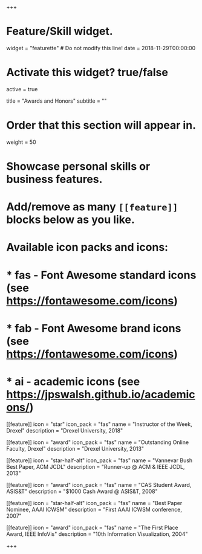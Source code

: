 +++
# Feature/Skill widget.
widget = "featurette"  # Do not modify this line!
date = 2018-11-29T00:00:00

# Activate this widget? true/false
active = true

title = "Awards and Honors"
subtitle = ""

# Order that this section will appear in.
weight = 50

# Showcase personal skills or business features.
#
# Add/remove as many `[[feature]]` blocks below as you like.
#
# Available icon packs and icons:
# * fas - Font Awesome standard icons (see https://fontawesome.com/icons)
# * fab - Font Awesome brand icons (see https://fontawesome.com/icons)
# * ai - academic icons (see https://jpswalsh.github.io/academicons/)

[[feature]]
  icon = "star"
  icon_pack = "fas"
  name = "Instructor of the Week, Drexel"
  description = "Drexel University, 2018"

[[feature]]
  icon = "award"
  icon_pack = "fas"
  name = "Outstanding Online Faculty, Drexel"
  description = "Drexel University, 2013"

[[feature]]
  icon = "star-half-alt"
  icon_pack = "fas"
  name = "Vannevar Bush Best Paper, ACM JCDL"
  description = "Runner-up @ ACM & IEEE JCDL, 2013"

[[feature]]
  icon = "award"
  icon_pack = "fas"
  name = "CAS Student Award, ASIS&T"
  description = "$1000 Cash Award @ ASIS&T, 2008"

[[feature]]
  icon = "star-half-alt"
  icon_pack = "fas"
  name = "Best Paper Nominee, AAAI ICWSM"
  description = "First AAAI ICWSM conference, 2007"

[[feature]]
  icon = "award"
  icon_pack = "fas"
  name = "The First Place Award, IEEE InfoVis"
  description = "10th Information Visualization, 2004"

+++
